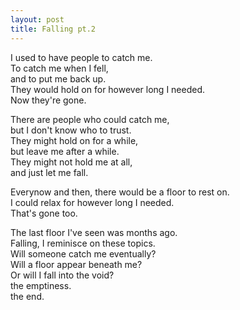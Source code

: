 ```yaml
---
layout: post
title: Falling pt.2
---
```


I used to have people to catch me. <br>
To catch me when I fell, <br>
and to put me back up. <br>
They would hold on for however long I needed. <br>
Now they're gone. <br>

There are people who could catch me, <br>
but I don't know who to trust. <br>
They might hold on for a while, <br>
but leave me after a while. <br>
They might not hold me at all, <br>
and just let me fall. <br>

Everynow and then, there would be a floor to rest on. <br>
I could relax for however long I needed. <br>
That's gone too. <br>

The last floor I've seen was months ago. <br>
Falling, I reminisce on these topics. <br>
Will someone catch me eventually? <br>
Will a floor appear beneath me? <br>
Or will I fall into the void? <br>
the emptiness. <br>
the end. <br>